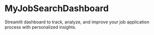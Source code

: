 # MyJobSearchDashboard
Streamlit dashboard to track, analyze, and improve your job application process with personalized insights.
